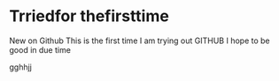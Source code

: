 # Trriedfor thefirsttime
New on Github
This is the first time I am trying out GITHUB
I hope to be good in due time

gghhjj

